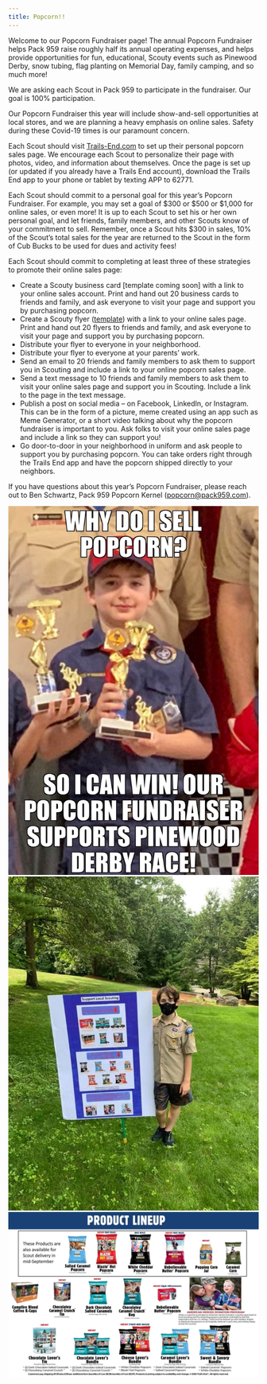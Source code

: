 ```yaml
---
title: Popcorn!!
---
```


Welcome to our Popcorn Fundraiser page! The annual Popcorn Fundraiser helps Pack 959 raise roughly half its annual operating expenses, and helps provide opportunities for fun, educational, Scouty events such as Pinewood Derby, snow tubing, flag planting on Memorial Day, family camping, and so much more!

We are asking each Scout in Pack 959 to participate in the fundraiser. Our goal is 100% participation. 

Our Popcorn Fundraiser this year will include show-and-sell opportunities at local stores, and we are planning a heavy emphasis on online sales. Safety during these Covid-19 times is our paramount concern.

Each Scout should visit [Trails-End.com](https://www.trails-end.com/) to set up their personal popcorn sales page. We encourage each Scout to personalize their page with photos, video, and information about themselves. Once the page is set up (or updated if you already have a Trails End account), download the Trails End app to your phone or tablet by texting APP to 62771. 

Each Scout should commit to a personal goal for this year’s Popcorn Fundraiser. For example, you may set a goal of $300 or $500 or $1,000 for online sales, or even more! It is up to each Scout to set his or her own personal goal, and let friends, family members, and other Scouts know of your commitment to sell. Remember, once a Scout hits $300 in sales, 10% of the Scout’s total sales for the year are returned to the Scout in the form of Cub Bucks to be used for dues and activity fees!

Each Scout should commit to completing at least three of these strategies to promote their online sales page:

* Create a Scouty business card [template coming soon] with a link to your online sales account. Print and hand out 20 business cards to friends and family, and ask everyone to visit your page and support you by purchasing popcorn.
* Create a Scouty flyer ([template](https://bit.ly/31uJrSN)) with a link to your online sales page. Print and hand out 20 flyers to friends and family, and ask everyone to visit your page and support you by purchasing popcorn.
* Distribute your flyer to everyone in your neighborhood.
* Distribute your flyer to everyone at your parents’ work.
* Send an email to 20 friends and family members to ask them to support you in Scouting and include a link to your online popcorn sales page.
* Send a text message to 10 friends and family members to ask them to visit your online sales page and support you in Scouting. Include a link to the page in the text message.
* Publish a post on social media – on Facebook, LinkedIn, or Instagram. This can be in the form of a picture, meme created using an app such as Meme Generator, or a short video talking about why the popcorn fundraiser is important to you. Ask folks to visit your online sales page and include a link so they can support you!
* Go door-to-door in your neighborhood in uniform and ask people to support you by purchasing popcorn. You can take orders right through the Trails End app and have the popcorn shipped directly to your neighbors. 

If you have questions about this year’s Popcorn Fundraiser, please reach out to Ben Schwartz, Pack 959 Popcorn Kernel (popcorn@pack959.com). 

![Why Sell?](whysell.jpg)
![Social Distancing](socialdistance.jpg)
![Product Lineup](productlineup.jpg)